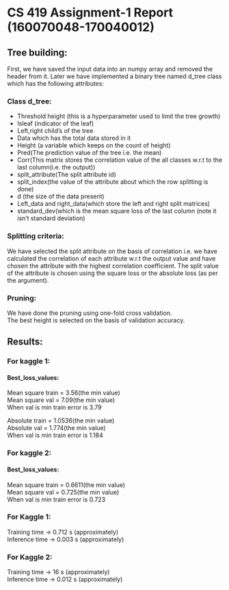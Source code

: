 # CS 419 Assignment-1 Report (160070048-170040012)

## Tree building:
First, we have saved the input data into an numpy array and removed the header from it.
Later we have implemented a binary tree named d_tree class which has the following attributes:

### Class d_tree:
* Threshold height (this is a hyperparameter used to limit the tree growth)
* Isleaf (indicator of the leaf)
* Left,right child’s of the tree
* Data which has the total data stored in it
* Height (a variable which keeps on the count of height)
* Pred(The prediction value of the tree i.e. the mean)
* Corr(This matrix stores the correlation value of the all classes w.r.t to the last column(i.e. the output))
* split_attribute(The split attribute id)
* split_index(the value of the attribute about which the row splitting is done)
* d (the size of the data present)
* Left_data and right_data(which store the left and right split matrices)
* standard_dev(which is the mean square loss of the last column (note it isn’t standard deviation)

### Splitting criteria:
We have selected the split attribute on the basis of correlation i.e. we have calculated the correlation of each attribute w.r.t the output value and have chosen the attribute with the highest correlation coefficient. 
The split value of the attribute is chosen using the square loss or the absolute loss (as per the argument).


### Pruning:
We have done the pruning using one-fold cross validation.\
The best height is selected on the basis of validation accuracy.


## Results:
### For kaggle 1:

#### Best_loss_values:
Mean square train = 3.56(the min value)\
Mean square val = 7.09(the min value)\
When val is min train error is 3.79

Absolute train = 1.0536(the min value)\
Absolute val =  1.774(the min value)\
When val is min train error is 1.184

### For kaggle 2:

#### Best_loss_values:
Mean square train = 0.6611(the min value)\
Mean square val = 0.725(the min value)\
When val is min train error is 0.723


### For Kaggle 1:

Training time -> 0.712 s  (approximately)\
Inference time ->  0.003 s  (approximately)

### For Kaggle 2:

Training time -> 16 s (approximately)\
Inference time ->  0.012 s (approximately)
